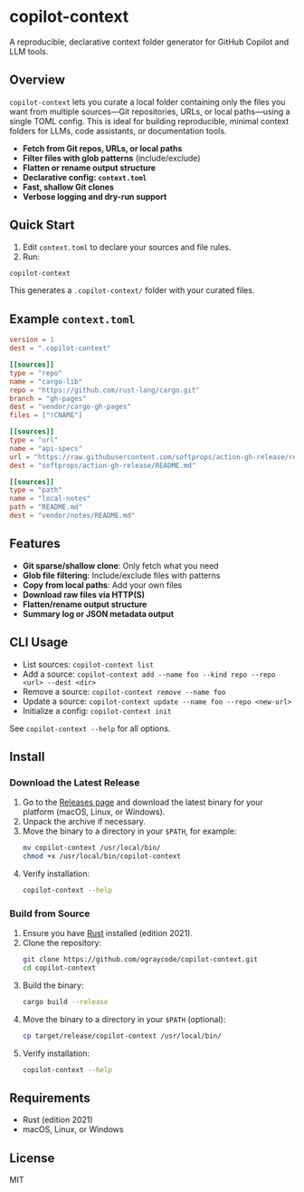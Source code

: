 # copilot-context

A reproducible, declarative context folder generator for GitHub Copilot and LLM tools.

## Overview

`copilot-context` lets you curate a local folder containing only the files you want from multiple sources—Git repositories, URLs, or local paths—using a single TOML config. This is ideal for building reproducible, minimal context folders for LLMs, code assistants, or documentation tools.

- **Fetch from Git repos, URLs, or local paths**
- **Filter files with glob patterns** (include/exclude)
- **Flatten or rename output structure**
- **Declarative config: `context.toml`**
- **Fast, shallow Git clones**
- **Verbose logging and dry-run support**

## Quick Start

1. Edit `context.toml` to declare your sources and file rules.
2. Run:

```sh
copilot-context
```

This generates a `.copilot-context/` folder with your curated files.

## Example `context.toml`

```toml
version = 1
dest = ".copilot-context"

[[sources]]
type = "repo"
name = "cargo-lib"
repo = "https://github.com/rust-lang/cargo.git"
branch = "gh-pages"
dest = "vendor/cargo-gh-pages"
files = ["!CNAME"]

[[sources]]
type = "url"
name = "api-specs"
url = "https://raw.githubusercontent.com/softprops/action-gh-release/refs/heads/master/README.md"
dest = "softprops/action-gh-release/README.md"

[[sources]]
type = "path"
name = "local-notes"
path = "README.md"
dest = "vendor/notes/README.md"
```

## Features

- **Git sparse/shallow clone**: Only fetch what you need
- **Glob file filtering**: Include/exclude files with patterns
- **Copy from local paths**: Add your own files
- **Download raw files via HTTP(S)**
- **Flatten/rename output structure**
- **Summary log or JSON metadata output**

## CLI Usage

- List sources: `copilot-context list`
- Add a source: `copilot-context add --name foo --kind repo --repo <url> --dest <dir>`
- Remove a source: `copilot-context remove --name foo`
- Update a source: `copilot-context update --name foo --repo <new-url>`
- Initialize a config: `copilot-context init`

See `copilot-context --help` for all options.

## Install

### Download the Latest Release

1. Go to the [Releases page](https://github.com/ograycode/copilot-context/releases) and download the latest binary for your platform (macOS, Linux, or Windows).
2. Unpack the archive if necessary.
3. Move the binary to a directory in your `$PATH`, for example:
   ```sh
   mv copilot-context /usr/local/bin/
   chmod +x /usr/local/bin/copilot-context
   ```
4. Verify installation:
   ```sh
   copilot-context --help
   ```

### Build from Source

1. Ensure you have [Rust](https://rustup.rs/) installed (edition 2021).
2. Clone the repository:
   ```sh
   git clone https://github.com/ograycode/copilot-context.git
   cd copilot-context
   ```
3. Build the binary:
   ```sh
   cargo build --release
   ```
4. Move the binary to a directory in your `$PATH` (optional):
   ```sh
   cp target/release/copilot-context /usr/local/bin/
   ```
5. Verify installation:
   ```sh
   copilot-context --help
   ```

## Requirements

- Rust (edition 2021)
- macOS, Linux, or Windows

## License

MIT
